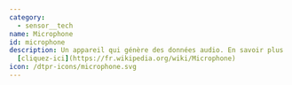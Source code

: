 ```yaml
---
category: 
  - sensor__tech
name: Microphone
id: microphone
description: Un appareil qui génère des données audio. En savoir plus
  [cliquez-ici](https://fr.wikipedia.org/wiki/Microphone)
icon: /dtpr-icons/microphone.svg
---
```

